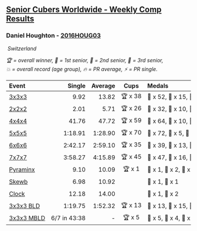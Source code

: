 <style>table {white-space: nowrap;}</style>
<link rel="stylesheet" type="text/css" href="/scw-comp/css/flags.css" />

## [Senior Cubers Worldwide - Weekly Comp Results](/scw-comp/results/)
### Daniel Houghton - [2016HOUG03](https://www.worldcubeassociation.org/persons/2016HOUG03)

<i class="flag flag-CH" />&nbsp;Switzerland

<span style="white-space: nowrap;">🏆 = overall winner</span>, <span style="white-space: nowrap;">🥇 = 1st senior</span>, <span style="white-space: nowrap;">🥈 = 2nd senior</span>, <span style="white-space: nowrap;">🥉 = 3rd senior</span>, <span style="white-space: nowrap;">💥 = overall record (age group)</span>, <span style="white-space: nowrap;">🔥 = PR average</span>, <span style="white-space: nowrap;">⚡ = PR single</span>.

| Event | Single | Average | Cups | Medals | Achievements|
| :-- | --: | --: | :--: | :-- | :-- |
| [3x3x3](333.md) | 9.92 | 13.82 | 🏆 x 38 | 🥇 x 52, 🥈 x 15, 🥉 x 7 | 🔥 x 9, ⚡ x 7 |
| [2x2x2](222.md) | 2.01 | 5.71 | 🏆 x 26 | 🥇 x 32, 🥈 x 10, 🥉 x 7 | 🔥 x 4, ⚡ x 6 |
| [4x4x4](444.md) | 41.76 | 47.72 | 🏆 x 59 | 🥇 x 64, 🥈 x 10, 🥉 x 2 | 💥 x 1, 🔥 x 7, ⚡ x 5 |
| [5x5x5](555.md) | 1:18.91 | 1:28.90 | 🏆 x 70 | 🥇 x 72, 🥈 x 5, 🥉 x 1 | 💥 x 3, 🔥 x 10, ⚡ x 8 |
| [6x6x6](666.md) | 2:42.17 | 2:59.10 | 🏆 x 35 | 🥇 x 39, 🥈 x 13, 🥉 x 17 | 🔥 x 10, ⚡ x 12 |
| [7x7x7](777.md) | 3:58.27 | 4:15.89 | 🏆 x 45 | 🥇 x 47, 🥈 x 16, 🥉 x 6 | 💥 x 2, 🔥 x 14, ⚡ x 11 |
| [Pyraminx](pyram.md) | 9.10 | 10.09 | 🏆 x 1 | 🥇 x 1, 🥈 x 2, 🥉 x 4 | 🔥 x 6, ⚡ x 8 |
| [Skewb](skewb.md) | 6.98 | 10.92 |  | 🥈 x 1, 🥉 x 1 | 🔥 x 3, ⚡ x 3 |
| [Clock](clock.md) | 12.18 | 14.00 |  | 🥈 x 1, 🥉 x 2 | 🔥 x 6, ⚡ x 7 |
| [3x3x3 BLD](333bf.md) | 1:19.75 | 1:52.32 | 🏆 x 13 | 🥇 x 13, 🥈 x 15, 🥉 x 10 | 🔥 x 5, ⚡ x 12 |
| [3x3x3 MBLD](333mbf.md) | 6/7 in 43:38 | - | 🏆 x 5 | 🥇 x 5, 🥈 x 4, 🥉 x 2 | ⚡ x 7 |

<!-- Global site tag (gtag.js) - Google Analytics -->
<script async src="https://www.googletagmanager.com/gtag/js?id=UA-86348435-3"></script>
<script>window.dataLayer = window.dataLayer || []; function gtag() {dataLayer.push(arguments);} gtag('js', new Date()); gtag('config', 'UA-86348435-3');</script>
